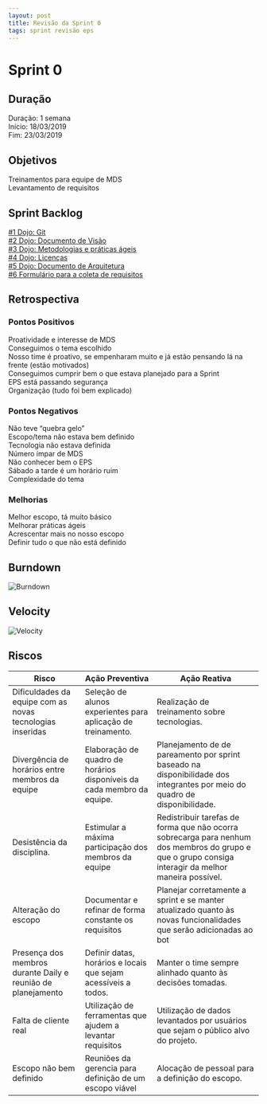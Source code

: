 ```yaml
---
layout: post
title: Revisão da Sprint 0
tags: sprint revisão eps 
---
```

# Sprint 0

## Duração

Duração: 1 semana<br>
Início: 18/03/2019<br>
Fim: 23/03/2019

## Objetivos

Treinamentos para equipe de MDS<br>
Levantamento de requisitos
<!--more-->

## Sprint Backlog

[#1 Dojo: Git](https://github.com/fga-eps-mds/2019.1-aix/issues/1)<br>
[#2 Dojo: Documento de Visão](https://github.com/fga-eps-mds/2019.1-aix/issues/2)<br>
[#3 Dojo: Metodologias e práticas ágeis](https://github.com/fga-eps-mds/2019.1-aix/issues/3)<br>
[#4 Dojo: Licenças](https://github.com/fga-eps-mds/2019.1-aix/issues/4)<br>
[#5 Dojo: Documento de Arquitetura](https://github.com/fga-eps-mds/2019.1-aix/issues/5)<br>
[#6 Formulário para a coleta de requisitos](https://github.com/fga-eps-mds/2019.1-aix/issues/6)


## Retrospectiva

### Pontos Positivos

Proatividade e interesse de MDS<br>
Conseguimos o tema escolhido<br>
Nosso time é proativo, se empenharam muito e já estão pensando lá na frente (estão motivados)<br>
Conseguimos cumprir bem o que estava planejado para a Sprint<br>
EPS está passando segurança<br>
Organização (tudo foi bem explicado)


### Pontos Negativos

Não teve “quebra gelo”<br>
Escopo/tema não estava bem definido<br>
Tecnologia não estava definida<br>
Número ímpar de MDS<br>
Não conhecer bem o EPS<br>
Sábado a tarde é um horário ruim<br>
Complexidade do tema


### Melhorias

Melhor escopo, tá muito básico<br>
Melhorar práticas ágeis<br>
Acrescentar mais no nosso escopo<br>
Definir tudo o que não está definido


## Burndown

![Burndown](https://imgur.com/dId8od7.png)

## Velocity

![Velocity](https://imgur.com/PIuv3Qv.png)

## Riscos

| Risco  | Ação Preventiva  | Ação Reativa  |
|---|---|---|
| Dificuldades da equipe com as novas tecnologias inseridas  |Seleção de alunos experientes para aplicação de treinamento.   |Realização de treinamento sobre tecnologias.   |
|Divergência de horários entre membros da equipe   |Elaboração de quadro de horários disponíveis da cada membro da equipe.   |Planejamento de de pareamento por sprint baseado na disponibilidade dos integrantes por meio do quadro de disponibilidade.   |
|Desistência da disciplina.   |Estimular a máxima participação dos membros da equipe   |Redistribuir tarefas de forma que não ocorra sobrecarga para nenhum dos membros do grupo e que o grupo consiga interagir da melhor maneira possível.   |
|Alteração do escopo   |Documentar e refinar de forma constante os requisitos   |Planejar corretamente a sprint e se manter atualizado quanto às novas funcionalidades que serão adicionadas ao bot   |
|Presença dos membros durante Daily e reunião de planejamento   |Definir datas, horários e locais que sejam acessíveis a todos.   |Manter o time sempre alinhado quanto às decisões tomadas.   |
| Falta de cliente real  |Utilização de ferramentas que ajudem a levantar requisitos   |Utilização de dados levantados por usuários que sejam o público alvo do projeto.   |
|Escopo não bem definido|Reuniões da gerencia para definição de um escopo viável |Alocação de pessoal para a definição do escopo. |
